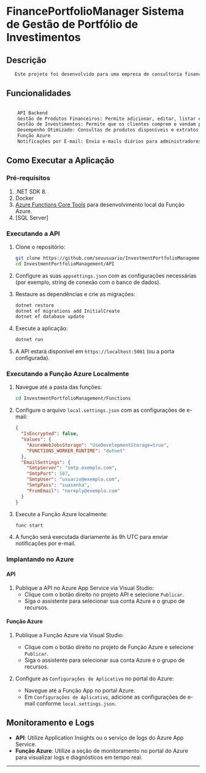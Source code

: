 # FinancePortfolioManager Sistema de Gestão de Portfólio de Investimentos

## Descrição

 ```sh
    Este projeto foi desenvolvido para uma empresa de consultoria financeira e consiste em uma API backend em .NET para gerenciamento de portfólios de investimentos, bem como uma Função Azure para envio de notificações por e-mail sobre produtos de investimento próximos ao vencimento.

 ```

## Funcionalidades
```sh

    API Backend
    Gestão de Produtos Financeiros: Permite adicionar, editar, listar e excluir produtos financeiros.
    Gestão de Investimentos: Permite que os clientes comprem e vendam produtos financeiros, além de consultar o extrato de seus investimentos.
    Desempenho Otimizado: Consultas de produtos disponíveis e extratos são otimizadas para suportar um grande volume de requisições com tempo de resposta abaixo de 100ms.
    Função Azure
    Notificações por E-mail: Envia e-mails diários para administradores sobre produtos que expiram em até 7 dias.
```

## Como Executar a Aplicação

### Pré-requisitos

1. .NET SDK 8.
1. Docker
3. [Azure Functions Core Tools](https://docs.microsoft.com/en-us/azure/azure-functions/functions-run-local) para desenvolvimento local da Função Azure.
4. [SQL Server]

### Executando a API

1. Clone o repositório:
    ```sh
    git clone https://github.com/seuusuario/InvestmentPortfolioManagement.git
    cd InvestmentPortfolioManagement/API
    ```

2. Configure as suas `appsettings.json` com as configurações necessárias (por exemplo, string de conexão com o banco de dados).

3. Restaure as dependências e crie as migrações:
    ```sh
    dotnet restore
    dotnet ef migrations add InitialCreate
    dotnet ef database update
    ```

4. Execute a aplicação:
    ```sh
    dotnet run
    ```

5. A API estará disponível em `https://localhost:5001` (ou a porta configurada).

### Executando a Função Azure Localmente

1. Navegue até a pasta das funções:
    ```sh
    cd InvestmentPortfolioManagement/Functions
    ```

2. Configure o arquivo `local.settings.json` com as configurações de e-mail:
    ```json
    {
      "IsEncrypted": false,
      "Values": {
        "AzureWebJobsStorage": "UseDevelopmentStorage=true",
        "FUNCTIONS_WORKER_RUNTIME": "dotnet"
      },
      "EmailSettings": {
        "SmtpServer": "smtp.exemplo.com",
        "SmtpPort": 587,
        "SmtpUser": "usuario@exemplo.com",
        "SmtpPass": "suasenha",
        "FromEmail": "noreply@exemplo.com"
      }
    }
    ```

3. Execute a Função Azure localmente:
    ```sh
    func start
    ```

4. A função será executada diariamente às 9h UTC para enviar notificações por e-mail.

### Implantando no Azure

#### API

1. Publique a API no Azure App Service via Visual Studio:
    - Clique com o botão direito no projeto API e selecione `Publicar`.
    - Siga o assistente para selecionar sua conta Azure e o grupo de recursos.

#### Função Azure

1. Publique a Função Azure via Visual Studio:
    - Clique com o botão direito no projeto de Função Azure e selecione `Publicar`.
    - Siga o assistente para selecionar sua conta Azure e o grupo de recursos.

2. Configure as `Configurações de Aplicativo` no portal do Azure:
    - Navegue até a Função App no portal Azure.
    - Em `Configurações de Aplicativo`, adicione as configurações de e-mail conforme `local.settings.json`.

## Monitoramento e Logs

- **API**: Utilize Application Insights ou o serviço de logs do Azure App Service.
- **Função Azure**: Utilize a seção de monitoramento no portal do Azure para visualizar logs e diagnósticos em tempo real.


---
